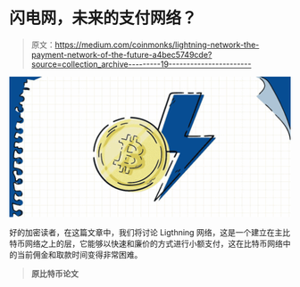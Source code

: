 # 闪电网，未来的支付网络？

> 原文：<https://medium.com/coinmonks/lightning-network-the-payment-network-of-the-future-a4bec5749cde?source=collection_archive---------19----------------------->

![](img/274c699df1650faf8f2824b1b6514b34.png)

好的加密读者，在这篇文章中，我们将讨论 Ligthning 网络，这是一个建立在主比特币网络之上的层，它能够以快速和廉价的方式进行小额支付，这在比特币网络中的当前佣金和取款时间变得非常困难。

> **原比特币论文**